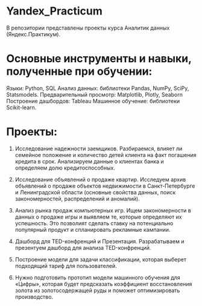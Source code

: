 # Yandex_Practicum
В репозитории представлены проекты курса Аналитик данных (Яндекс.Практикум).

# Основные инструменты и навыки, полученные при обучении:
Языки: Python, SQL
Анализ данных: библиотеки Pandas, NumPy, SciPy, Statsmodels.
Предварительный просмотр: Matplotlib, Plotly, Seaborn
Построение дашбордов: Tableau
Машинное обучение: библиотеки Scikit-learn.

# Проекты:
1.	Исследование надежности заемщиков.	Разбираемся, влияет ли семейное положение и количество детей клиента на факт погашения кредита в срок. Анализируем данные о клиентах банка и определяем долю кредитоспособных.
   
2.	Исследование объявлений о продаже квартир.	Исследуем архив объявлений о продаже объектов недвижимости в Санкт-Петербурге и Ленинградской области (основные свойства данных, поиск закономерностей, распределений и аномалий).

3.	Анализ рынка продаж компьютерных игр.	Ищем закономерности в данных о продаже игры и выявляем те, которые определяют их успешность. Это позволият сделать ставку на потенциально популярный продукт и спланировать рекламные кампании.
   
4.	Дашборд для TED-конфренций и Презентация.	Разрабатываем и презентуем дашборд для анализа TED-конфренций.
   
5.	Построение модели для задачи классификации, которая выберет подходящий тариф для пользователей.

6.	Нужно подготовить прототип модели машинного обучения для «Цифры», которая будет предсказать коэффициент восстановления золота из золотосодержащей руды и поможет оптимизировать производство. 
